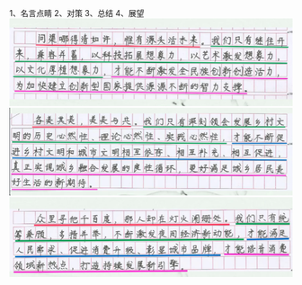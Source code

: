 1、名言点睛
2、对策
3、总结
4、展望
![](../images/Pasted%20image%2020230601145448.png)
![](../images/Pasted%20image%2020230601145453.png)![](../images/Pasted%20image%2020230601145458.png)